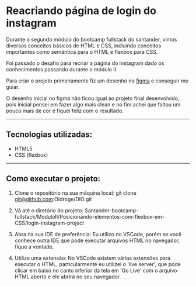 # Reacriando página de login do instagram

Durante o segundo módulo do bootcamp fullstack do santander, vimos diversos conceitos básicos de HTML e CSS, incluindo conceitos importantes como semântica para o HTML e flexbox para CSS.

Foi passado o desafio para recriar a página do instagram dado os conhecimentos passando durante o módulo II.

Para criar o projeto primeiramente fiz um desenho no [figma](https://www.figma.com/file/7dcAkCwGC7XXrETqvwPMhi/Recriando-login-instagram?node-id=0%3A1) e conseguir me guiar.

O desenho inicial no figma não ficou igual ao projeto final desenvolvido, pois inicial pensei em fazer algo mais clean e no fim achei que faltou um pouco mais de cor e fiquei feliz com o resultado.

---

## Tecnologias utilizadas:
* HTML5
* CSS (flexbox)

---

## Como executar o projeto:
1. Clone o repositório na sua máquina local:
git clone git@github.com:Oldroge/DIO.git

2. Vá até o diretório do projeto:
Santander-bootcamp-fullstack/ModuloII/Posicionando-elementos-com-flexbox-em-CSS/login-instagram-project

3. Abra na sua IDE de preferência:
Eu utilizo no VSCode, porém se você conhece outra IDE que pode executar arquivos HTML no navegador, fique a vontade.

4. Utilize uma extensão:
No VSCode existem várias extensões para executar o HTML, particularmente eu utilizei o 'live server', que pode clicar em baixo no canto inferior da tela em 'Go Live' com o arquivo HTML aberto e ele abrirá no seu navegador.
